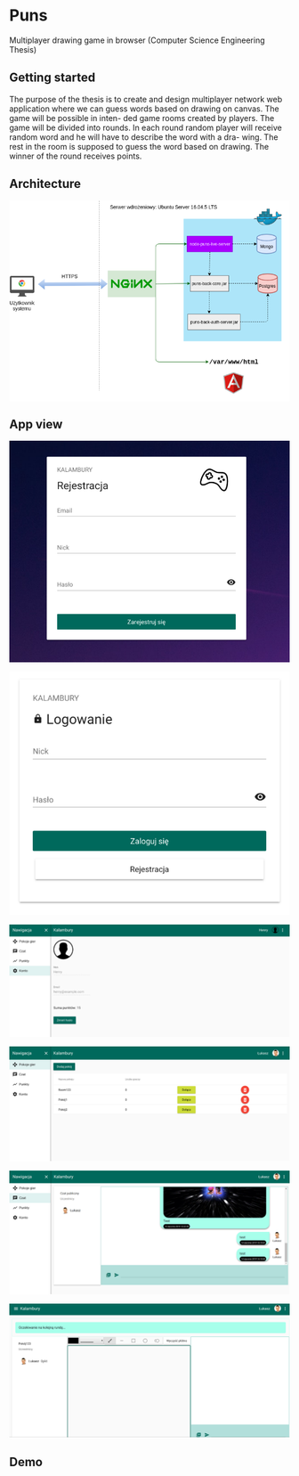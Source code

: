 # Puns

Multiplayer drawing game in browser (Computer Science Engineering Thesis)

## Getting started

The purpose of the thesis is to create and design multiplayer network web application
where we can guess words based on drawing on canvas. The game will be possible in inten-
ded game rooms created by players. The game will be divided into rounds. In each round
random player will receive random word and he will have to describe the word with a dra-
wing. The rest in the room is supposed to guess the word based on drawing. The winner of
the round receives points.

## Architecture

<img align="center" src="https://raw.githubusercontent.com/lukascode/puns/master/docs/Architecture.png">

## App view

![alt text](https://raw.githubusercontent.com/lukascode/puns/master/docs/ui_register.png)

![alt text](https://raw.githubusercontent.com/lukascode/puns/master/docs/ui_login.png)

![alt text](https://raw.githubusercontent.com/lukascode/puns/master/docs/ui_account.png)

![alt text](https://raw.githubusercontent.com/lukascode/puns/master/docs/ui_dashboard.png)

![alt text](https://raw.githubusercontent.com/lukascode/puns/master/docs/ui_public_chat.png)

![alt text](https://raw.githubusercontent.com/lukascode/puns/master/docs/ui_room.png)

## Demo

